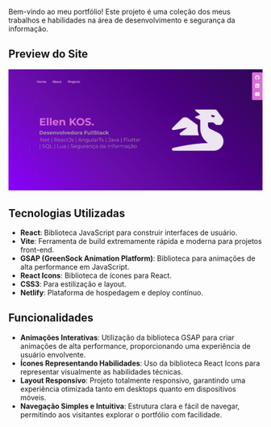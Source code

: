 
Bem-vindo ao meu portfólio! Este projeto é uma coleção dos meus trabalhos e habilidades na área de desenvolvimento e segurança da informação.

## Preview do Site

[![Site preview](/public/portfolioImage.png)](https://portifolio-ellen-kos.netlify.app/)

## Tecnologias Utilizadas

- **React**: Biblioteca JavaScript para construir interfaces de usuário.
- **Vite**: Ferramenta de build extremamente rápida e moderna para projetos front-end.
- **GSAP (GreenSock Animation Platform)**: Biblioteca para animações de alta performance em JavaScript.
- **React Icons**: Biblioteca de ícones para React.
- **CSS3**: Para estilização e layout.
- **Netlify**: Plataforma de hospedagem e deploy contínuo.

## Funcionalidades

- **Animações Interativas**: Utilização da biblioteca GSAP para criar animações de alta performance, proporcionando uma experiência de usuário envolvente.
- **Ícones Representando Habilidades**: Uso da biblioteca React Icons para representar visualmente as habilidades técnicas.
- **Layout Responsivo**: Projeto totalmente responsivo, garantindo uma experiência otimizada tanto em desktops quanto em dispositivos móveis.
- **Navegação Simples e Intuitiva**: Estrutura clara e fácil de navegar, permitindo aos visitantes explorar o portfólio com facilidade.

